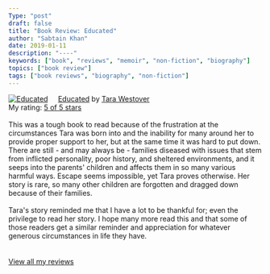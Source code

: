 ```yaml
---
Type: "post"
draft: false
title: "Book Review: Educated"
author: "Sabtain Khan"
date: 2019-01-11
description: "----"
keywords: ["book", "reviews", "memoir", "non-fiction", "biography"]
topics: ["book review"]
tags: ["book reviews", "biography", "non-fiction"]
---
```



<a href="https://www.goodreads.com/book/show/35133922-educated" style="float: left; padding-right: 20px"><img border="0" alt="Educated" src="https://i.gr-assets.com/images/S/compressed.photo.goodreads.com/books/1506026635l/35133922._SX98_.jpg" /></a><a href="https://www.goodreads.com/book/show/35133922-educated">Educated</a> by <a href="https://www.goodreads.com/author/show/16121977.Tara_Westover">Tara Westover</a><br/>
My rating: <a href="https://www.goodreads.com/review/show/2660643213">5 of 5 stars</a><br /><br />
This was a tough book to read because of the frustration at the circumstances Tara was born into and the inability for many around her to provide proper support to her, but at the same time it was hard to put down. There are still - and may always be - families diseased with issues that stem from inflicted personality, poor history, and sheltered environments, and it seeps into the parents' children and affects them in so many various harmful ways. Escape seems impossible, yet Tara proves otherwise. Her story is rare, so many other children are forgotten and dragged down because of their families.<br /><br />Tara's story reminded me that I have a lot to be thankful for; even the privilege to read her story. I hope many more read this and that some of those readers get a similar reminder and appreciation for whatever generous circumstances in life they have.<br />
<br/><br/>
<a href="https://www.goodreads.com/review/list/19015356-sabtain-khan">View all my reviews</a>


